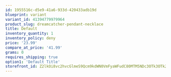 ```yaml
---
id: 1955516c-d5e9-41a6-933d-420433adb19d
blueprint: variant
variant_id: 41394779979964
product_slug: dreamcatcher-pendant-necklace
title: Default
inventory_quantity: 1
inventory_policy: deny
price: '23.99'
compare_at_price: '41.99'
grams: 0
requires_shipping: true
option1: 'Default Title'
storefront_id: Z2lkOi8vc2hvcGlmeS9Qcm9kdWN0VmFyaWFudC80MTM5NDc3OTk3OTk2NA==
---
```


